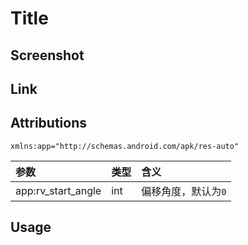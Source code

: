 # Title
## Screenshot


## Link


## Attributions
`xmlns:app="http://schemas.android.com/apk/res-auto"`

| 参数 | 类型 | 含义 |
|:---|:---|:---|
| app:rv_start_angle | int | 偏移角度，默认为`0` |

## Usage